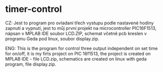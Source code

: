 # timer-control

CZ:
Jest to program pro ovladaní třech vystupu podle nastavené hodiny zapnutí a vypnutí, jest to můj první projekt na microcontroller PIC16F1513, nápsan v MPLAB IDE soubor LCD.ZIP, schemat včetně pcb kreslen v programu Geda pod linux, soubor display.zip.

ENG:
This is the program for control three output independent on set time for on/off, it is my firts project on PIC 16f1513, the project is created on MPLAB IDE - file LCD.zip, schematics are created on linux with geda program, file display.zip.
